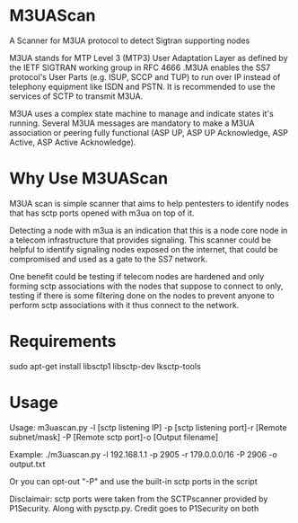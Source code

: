 # M3UAScan

A Scanner for M3UA protocol to detect Sigtran supporting nodes

M3UA stands for MTP Level 3 (MTP3) User Adaptation Layer as defined by the IETF SIGTRAN working group in RFC 4666 .M3UA enables the SS7 protocol's User Parts (e.g. ISUP, SCCP and TUP) to run over IP instead of telephony equipment like ISDN and PSTN. It is recommended to use the services of SCTP to transmit M3UA.

M3UA uses a complex state machine to manage and indicate states it's running. Several M3UA messages are mandatory to make a M3UA association or peering fully functional (ASP UP, ASP UP Acknowledge, ASP Active, ASP Active Acknowledge).

# Why Use M3UAScan
M3UA scan is simple scanner that aims to help pentesters to identify nodes that has sctp ports opened with m3ua on top of it.

Detecting a node with m3ua is an indication that this is a node core node in a telecom infrastructure that provides signaling. This scanner could be helpful to identify signaling nodes exposed on the internet, that could be compromised and used as a gate to the SS7 network.

One benefit could be testing if telecom nodes are hardened and only forming sctp associations with the nodes that suppose to connect to only, testing if there is some filtering done on the nodes to prevent anyone to perform sctp associations with it thus connect to the network.

# Requirements

sudo apt-get install libsctp1 libsctp-dev lksctp-tools

# Usage

Usage: m3uascan.py -l [sctp listening IP] -p [sctp listening port]-r [Remote subnet/mask] -P [Remote sctp port]-o [Output filename] 


Example: ./m3uascan.py -l 192.168.1.1 -p 2905 -r 179.0.0.0/16 -P 2906 -o output.txt

Or you can opt-out "-P" and use the built-in sctp ports in the script

Disclaimair: sctp ports were taken from the SCTPscanner provided by P1Security. Along with pysctp.py. Credit goes to P1Security on both 

